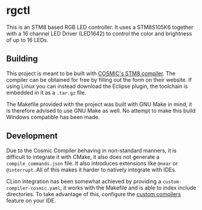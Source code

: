 # rgctl
This is an STM8 based RGB LED controller. It uses a STM8S105K6 together with a 16 channel LED Driver (LED1642) to
control the color and brightness of up to 16 LEDs.

## Building
This project is meant to be built with [COSMIC's STM8 compiler](https://cosmic-software.com/stm8.php). The compiler can
be obtained for free by filling out the form on their website. If using Linux you can instead download the Eclipse
plugin, the toolchain is embedded in it as a `.tar.gz` file.

The Makefile provided with the project was built with GNU Make in mind, it is therefore advised to use GNU Make as well.
No attempt to make this build Windows compatible has been made.

## Development
Due to the Cosmic Compiler behaving in non-standard manners, it is difficult to integrate it with CMake, it also does
not generate a `compile_commands.json` file. It also introduces extensions like `@near` or `@interrupt`. All of this
makes it harder to natively integrate with IDEs.

CLion integration has been somewhat achieved by providing a `custom-compiler-cosmic.yaml`, it works with the Makefile
and is able to index include directories. To take advantage of this, configure the
[custom compilers](https://www.jetbrains.com/help/clion/custom-compilers.html) feature on your IDE.
